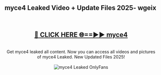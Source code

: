 <h2>myce4 Leaked Video + Update Files 2025- wgeix</h2>
<br>
<div align="center">
<h2><a href="https://libra.edu.pl?myce4" rel="nofollow">🔴 CLICK HERE 🌐==►► myce4</a></h2>
<br>
Get myce4 leaked all content. Now you can access all videos and pictures of myce4 Leaked. New Updated Files 2025!
<br>
<br>
<a href="https://libra.edu.pl?myce4" rel="nofollow" data-target="animated-image.originalLink"><img src="https://i.ibb.co.com/WyWwxjT/player-gif2.gif" alt="myce4 Leaked OnlyFans" style="max-width: 100%; display: inline-block;" data-target="animated-image.originalImage"></a>
</div>
<br>
